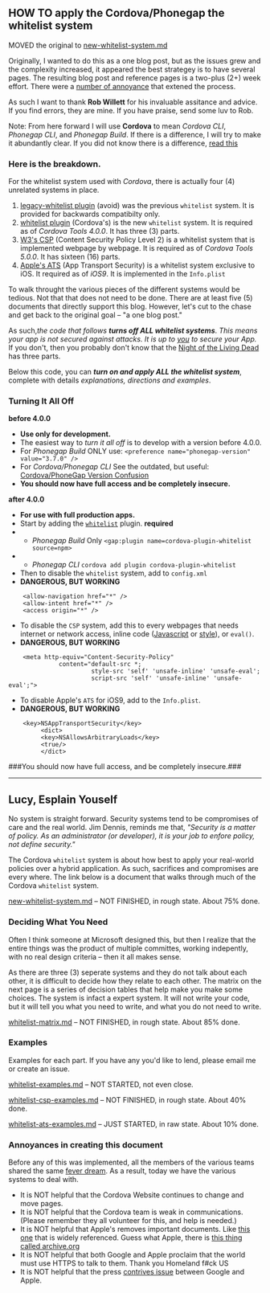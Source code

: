 ## HOW TO apply the Cordova/Phonegap the whitelist system ##

MOVED the original to [new-whitelist-system.md](new-whitelist-system.md)

Originally, I wanted to do this as a one blog post, but as the issues grew and the complexity increased, it appeared the best strategey is to have several pages. The resulting blog post and reference pages is a two-plus (2+) week effort. There were a <a href=#annoyances>number of annoyance</a> that extened the process. 

As such I want to thank **Rob Willett** for his invaluable assitance and advice. If you find errors, they are mine. If you have praise, send some luv to Rob.

Note: From here forward I will use **Cordova** to mean *Cordova CLI*, *Phonegap CLI*, and *Phonegap Build*. If there is a difference, I will try to make it abundantly clear. If you did not know there is a difference, [read this](https://github.com/jessemonroy650/top-phonegap-mistakes/blob/master/new-to-Phonegap.md)

### Here is the breakdown. ###

For the whitelist system used with *Cordova*, there is actually four (4) unrelated systems in place. 

1. [legacy-whitelist plugin](https://www.npmjs.com/package/cordova-plugin-legacy-whitelist) (avoid) was the previous `whitelist` system. It is provided for backwards compatibilty only.
2. [whitelist plugin](https://www.npmjs.com/package/cordova-plugin-whitelist) (Cordova's) is the new `whitelist` system. It is required as of *Cordova Tools 4.0.0*. It has three (3) parts.
3. [W3's CSP](http://www.w3.org/TR/CSP2/) (Content Security Policy Level 2) is a whitelist system that is implemented webpage by webpage. It is required as of *Cordova Tools 5.0.0*. It has sixteen (16) parts.
4. [Apple's ATS](https://web.archive.org/web/20150905111538/https://developer.apple.com/library/prerelease/ios/technotes/App-Transport-Security-Technote/) (App Transport Security)  is a whitelist system exclusive to iOS. It required as of *iOS9*. It is implemented in the `Info.plist`

To walk throught the various pieces of the different systems would be tedious. Not that that does not need to be done. There are at least five (5) documents that directly support this blog. However, let's cut to the chase and get back to the original goal &ndash; "a one blog post."<p>As such,*the code that follows* ***turns off ALL whitelist systems***. *This means your app is not secured against attacks. It is up to <u>you</u> to secure your App.* If you don't, then you probably don't know that the [Night of the Living Dead](https://en.wikipedia.org/wiki/Living_Dead) has three parts.

Below this code, you can ***turn on and apply ALL the whitelist system***, complete with details *explanations, directions and examples*.

### Turning It All Off ###

**before 4.0.0**
- **Use only for development.**
- The easiest way to *turn it all off* is to develop with a version before 4.0.0.
- For *Phonegap Build* ONLY use: `<preference name="phonegap-version" value="3.7.0" />` 
- For *Cordova/Phonegap CLI* See the outdated, but useful: [Cordova/PhoneGap  Version Confusion](http://devgirl.org/2014/11/07/cordovaphonegap-version-confusion/) 
- **You should now have full access and be completely insecure.**


**after 4.0.0**
- **For use with full production apps.**
- Start by adding the [`whitelist`](https://www.npmjs.com/package/cordova-plugin-whitelist) plugin. **required**
-  - *Phonegap Build* Only `<gap:plugin name=cordova-plugin-whitelist source=npm>`
-  - *Phonegap CLI* `cordova add plugin cordova-plugin-whitelist`
- Then to disable the `whitelist` system, add to `config.xml`
- **DANGEROUS, BUT WORKING**
```
    <allow-navigation href="*" />
    <allow-intent href="*" />
    <access origin="*" />
```

- To disable the `CSP` system, add this to every webpages that needs internet or network access, inline code ([Javascript](http://www.quirksmode.org/js/events_early.html) 
or [style](http://matthewjamestaylor.com/blog/adding-css-to-html-with-link-embed-inline-and-import)), or `eval()`.
- **DANGEROUS, BUT WORKING**
```
    <meta http-equiv="Content-Security-Policy" 
              content="default-src *; 
                       style-src 'self' 'unsafe-inline' 'unsafe-eval'; 
                       script-src 'self' 'unsafe-inline' 'unsafe-eval';">
```

- To disable Apple's `ATS` for iOS9, add to the `Info.plist`.
- **DANGEROUS, BUT WORKING**
```
    <key>NSAppTransportSecurity</key>
         <dict>
         <key>NSAllowsArbitraryLoads</key>
         <true/>
         </dict>
```

###You should now have full access, and be completely insecure.###

----

## Lucy, Esplain Youself ##

No system is straight forward. Security systems tend to be compromises of care and the real world. Jim Dennis, reminds me that, *"Security is a matter of policy. As an administrator (or developer), it is your job to enfore policy, not define security."*

The Cordova `whitelist` system is about how best to apply your real-world policies over a hybrid application. As such, sacrifices and compromises are every where. The link below is a document that walks through much of the Cordova `whitelist` system.

[new-whitelist-system.md](new-whitelist-system.md) &ndash; NOT FINISHED, in rough state. About 75% done.

### Deciding What You Need ###

Often I think someone at Microsoft designed this, but then I realize that the entire things was the product of multiple committes, working indepently, with no real design criteria &ndash; then it all makes sense.

As there are three (3) seperate systems and they do not talk about each other, it is difficult to decide how they relate to each other. The matrix on the next page is a series of decision tables that help make you make some choices. The system is infact a expert system. It will not write your code, but it will tell you what you need to write, and what you do not need to write.

[whitelist-matrix.md](whitelist-matrix.md) &ndash; NOT FINISHED, in rough state. About 85% done.

### Examples ###

Examples for each part. If you have any you'd like to lend, please email me or create an issue.

[whitelist-examples.md](whitelist-examples.md) &ndash; NOT STARTED, not even close.

[whitelist-csp-examples.md](whitelist-csp-examples.md) &ndash; NOT FINISHED, in rough state. About 40% done.

[whitelist-ats-examples.md](whitelist-ats-examples.md) &ndash; JUST STARTED, in raw state. About 10% done.


### <a name=annoyances>Annoyances in creating this document</a> ###

Before any of this was implemented, all the members of the various teams shared the same [fever dream](https://answers.yahoo.com/question/index?qid=20080201212121AA2xedD). As a result, today we have the various systems to deal with.

- It is NOT helpful that the Cordova Website continues to change and move pages.
- It is NOT helpful that the Cordova team is weak in communications. (Please remember they all volunteer for this, and help is needed.)
- It is NOT helpful that Apple's removes important documents. Like [this one](https://developer.apple.com/library/prerelease/ios/technotes/App-Transport-Security-Technote/index.html#//apple_ref/doc/uid/TP40016240) that is widely referenced. Guess what Apple, there is [this thing called archive.org](https://web.archive.org/web/20150905111538/https://developer.apple.com/library/prerelease/ios/technotes/App-Transport-Security-Technote/)
- It is NOT helpful that both Google and Apple proclaim that the world must use HTTPS to talk to them. Thank you Homeland f#ck US
- It is NOT helpful that the press [contrives issue](http://recode.net/2015/08/27/google-tells-developers-how-to-get-around-apples-new-security-rules-so-they-can-keep-selling-ads/) between Google and Apple.


